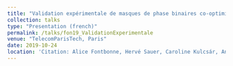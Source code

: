 ```yaml
---
title: "Validation expérimentale de masques de phase binaires co-optimisés pour l'augmentation de la profondeur de champ"
collection: talks
type: "Presentation (french)"
permalink: /talks/fon19_ValidationExperimentale
venue: "TelecomParisTech, Paris"
date: 2019-10-24
location: 'Citation: Alice Fontbonne, Hervé Sauer, Caroline Kulcsár, Anne-Lise Coutrot, François Goudail. Validation expérimentale de masques de phase binaires co-optimisés pour l\'augmentation de la profondeur de champ. <a href="https://www.gdr-isis.fr/index.php/reunion/401/">Journée Co-conception : capteurs hybrides et algorithmes pour des systèmes innovants.</a> (Gdr-isis), October 2019, Paris, France'
---
```

